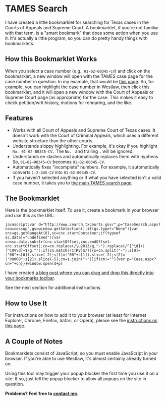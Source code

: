 TAMES Search
============

I have created a little bookmarklet for searching for Texas cases in the Courts of Appeals and Supreme Court. A bookmarklet, if you're not familiar with that term, is a "smart bookmark" that does some action when you use it. It's actually a little program, so you can do pretty handy things with bookmarklets.

How this Bookmarklet Works
------------

When you select a case number (e.g., `01-02-00345-CV`) and click on the bookmarklet, a new window will open with the TAMES case page for the case number in question. In my example, that would be [this page](http://www.search.txcourts.gov/Case.aspx?cn=01-02-00345-CV).  So, for example, you can highlight the case number in Westlaw, then click this bookmarklet, and it will open a new window with the Court of Appeals or Supreme Court page (as appropriate) for the case. This makes it easy to check petition/writ history, motions for rehearing, and the like.

Features
------------

- Works with all Court of Appeals and Supreme Court of Texas cases. It doesn't work with the Court of Criminal Appeals, which uses a different website structure than the other courts.
- Understands sloppy highlighting. For example, it's okay if you highlight `No. 01-02-00345-CV.`  The `No. ` and trailing `.` will be ignored.
- Understands en-dashes and automatically replaces them with hyphens. So, <code>01&ndash;02&ndash;00345&ndash;CV</code> becomes <code>01-02-00345-CV</code>.
- Automatically fixes "incomplete" numbers.  For example, it automatically converts `1-2-345-CV` into `01-02-00345-CV`.
- If you haven't selected anything or if what you have selected isn't a valid case number, it takes you to [the main TAMES search page](http://www.search.txcourts.gov/CaseSearch.aspx?coa=cossup).
 
The Bookmarklet
------------

Here is the bookmarklet itself. To use it, create a bookmark in your browser and use this as the URL:

    javascript:var d="http://www.search.txcourts.gov/",p="CaseSearch.aspx?coa=cossup",gs=window.getSelection();if(gs.type!="None"){var cnc=gs.getRangeAt(0),sc=cnc.startContainer;if(typeof sc.data!="undefined"){var cn=sc.data.substr(cnc.startOffset,cnc.endOffset-cnc.startOffset);cn=cn.replace(/\u2013/g,"-").replace(/^[^\d]+|[^CRV\d]+$/g,"");if(cn.match(/C[RV]$/)){s=cn.split("-");s[0]=("00"+s[0]).slice(-2);s[1]=("00"+s[1]).slice(-2);s[2]=("00000"+s[2]).slice(-5);cn=s.join("-")}if(cn!=""){var p="Case.aspx?cn="+cn}}}window.open(d+p)

I have created [a blog post where you can drag and drop this directly into your bookmarks toolbar](http://www.edcottrell.com/2014/04/29/tames-search-bookmarklet/).

See the next section for additional instructions.

How to Use It
------------

For instructions on how to add it to your browser (at least for Internet Explorer, Chrome, Firefox, Safari, or Opera), please see the [instructions on this page](http://marklets.com/FAQ.aspx#howDoIAddABookmarkletToMyBrowser).

A Couple of Notes
------------

Bookmarklets consist of JavaScript, so you must enable JavaScript in your browser. If you're able to use Westlaw, it's almost certainly already turned on.

Using this tool may trigger your popup blocker the first time you use it on a site. If so, just tell the popup blocker to allow all popups on the site in question.

**Problems? Feel free to [contact me](http://www.edcottrell.com/contact/).**
